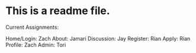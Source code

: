 # This is a readme file.

Current Assignments: 

Home/Login: Zach
About: Jamari
Discussion: Jay
Register: Rian
Apply: Rian
Profile: Zach
Admin: Tori
